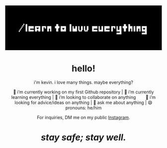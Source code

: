 [![Header](https://github.com/kevinesmaell/kevinesmaell/blob/main/header.png "Header")](https://kevinesmaell.github.io/)
<h1 align='center'> hello!</h1>
<p align='center'>
i'm kevin. i love many things. maybe everything?
</p>
<p align='center'>
🔭 i’m currently working on my first Github repository | 🌱 i’m currently learning everything | 👯 i’m looking to collaborate on anything &nbsp; &nbsp; &nbsp; &nbsp;🤔 i’m looking for advice/ideas on anything | 💬 ask me about anything | 😄 pronouns: he/him 
</p>
</p>
<p align='center'>
For inquiries, DM me on my public <a href="https://instagram.com/uvv">Instagram</a>.

<h1 align='center'><i>stay safe; stay well.</i></h1>

<!--
